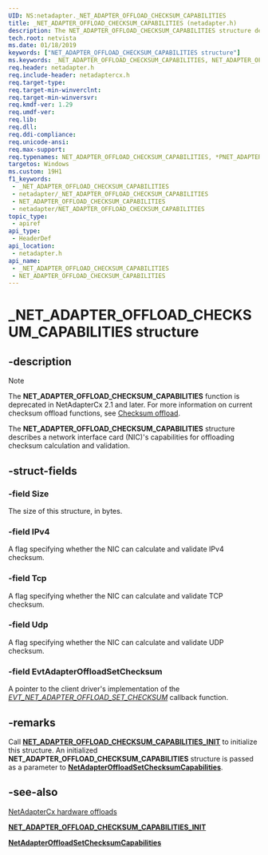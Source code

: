 ```yaml
---
UID: NS:netadapter._NET_ADAPTER_OFFLOAD_CHECKSUM_CAPABILITIES
title: _NET_ADAPTER_OFFLOAD_CHECKSUM_CAPABILITIES (netadapter.h)
description: The NET_ADAPTER_OFFLOAD_CHECKSUM_CAPABILITIES structure describes a network interface card (NIC)'s capabilities for offloading checksum calculation and validation.
tech.root: netvista
ms.date: 01/18/2019
keywords: ["NET_ADAPTER_OFFLOAD_CHECKSUM_CAPABILITIES structure"]
ms.keywords: _NET_ADAPTER_OFFLOAD_CHECKSUM_CAPABILITIES, NET_ADAPTER_OFFLOAD_CHECKSUM_CAPABILITIES, *PNET_ADAPTER_OFFLOAD_CHECKSUM_CAPABILITIES,
req.header: netadapter.h
req.include-header: netadaptercx.h
req.target-type: 
req.target-min-winverclnt: 
req.target-min-winversvr: 
req.kmdf-ver: 1.29
req.umdf-ver: 
req.lib: 
req.dll: 
req.ddi-compliance: 
req.unicode-ansi: 
req.max-support: 
req.typenames: NET_ADAPTER_OFFLOAD_CHECKSUM_CAPABILITIES, *PNET_ADAPTER_OFFLOAD_CHECKSUM_CAPABILITIES
targetos: Windows
ms.custom: 19H1
f1_keywords:
 - _NET_ADAPTER_OFFLOAD_CHECKSUM_CAPABILITIES
 - netadapter/_NET_ADAPTER_OFFLOAD_CHECKSUM_CAPABILITIES
 - NET_ADAPTER_OFFLOAD_CHECKSUM_CAPABILITIES
 - netadapter/NET_ADAPTER_OFFLOAD_CHECKSUM_CAPABILITIES
topic_type:
 - apiref
api_type:
 - HeaderDef
api_location:
 - netadapter.h
api_name:
 - _NET_ADAPTER_OFFLOAD_CHECKSUM_CAPABILITIES
 - NET_ADAPTER_OFFLOAD_CHECKSUM_CAPABILITIES
---
```


# _NET_ADAPTER_OFFLOAD_CHECKSUM_CAPABILITIES structure


## -description

> [!NOTE]
> The **NET_ADAPTER_OFFLOAD_CHECKSUM_CAPABILITIES** function is deprecated in NetAdapterCx 2.1 and later. For more information on current checksum offload functions, see [Checksum offload](/windows-hardware/drivers/netcx/checksum-offload).

The **NET_ADAPTER_OFFLOAD_CHECKSUM_CAPABILITIES** structure describes a network interface card (NIC)'s capabilities for offloading checksum calculation and validation.

## -struct-fields

### -field Size

The size of this structure, in bytes.

### -field IPv4

A flag specifying whether the NIC can calculate and validate IPv4 checksum.

### -field Tcp

A flag specifying whether the NIC can calculate and validate TCP checksum.

### -field Udp

 
A flag specifying whether the NIC can calculate and validate UDP checksum.

### -field EvtAdapterOffloadSetChecksum

A pointer to the client driver's implementation of the [*EVT_NET_ADAPTER_OFFLOAD_SET_CHECKSUM*](nc-netadapter-evt_net_adapter_offload_set_checksum.md) callback function.

## -remarks

Call [**NET_ADAPTER_OFFLOAD_CHECKSUM_CAPABILITIES_INIT**](nf-netadapter-net_adapter_offload_checksum_capabilities_init.md) to initialize this structure. An initialized **NET_ADAPTER_OFFLOAD_CHECKSUM_CAPABILITIES** structure is passed as a parameter to [**NetAdapterOffloadSetChecksumCapabilities**](nf-netadapter-netadapteroffloadsetchecksumcapabilities.md).

## -see-also

[NetAdapterCx hardware offloads](/windows-hardware/drivers/netcx/introduction-to-hardware-offloads)

[**NET_ADAPTER_OFFLOAD_CHECKSUM_CAPABILITIES_INIT**](nf-netadapter-net_adapter_offload_checksum_capabilities_init.md)

[**NetAdapterOffloadSetChecksumCapabilities**](nf-netadapter-netadapteroffloadsetchecksumcapabilities.md)

